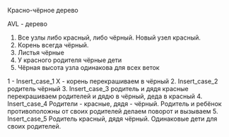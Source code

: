Красно-чёрное дерево

AVL - дерево
1) Все узлы либо красный, либо чёрный. Новый узел красный.
2) Корень всегда чёрный.
3) Листья чёрные
4) У красного родителя чёрные дети
5) Чёрная высота узла одинакова для всех веток

1 - Insert_case_1 X - корень перекрашиваем в чёрный
2. Insert_case_2 родитель чёрный
3. Insert_case_3 родитель и дядя красные перекрашиваем родителей и дядю в чёрный, деда в красный
4. Insert_case_4 Родители - красные, дядя - чёрный. Родитель и ребёнок противоположны от своих родителей делаем поворот и вызываем
5. Insert_case_5 Родитель красный, дядя чёрный. Одинаковые дети для своих родителей. 